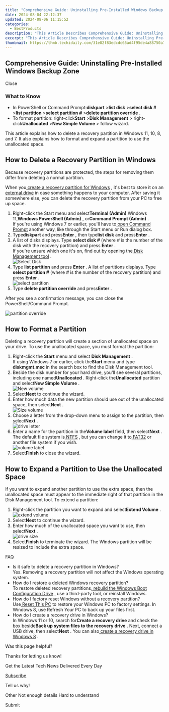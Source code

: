 ```yaml
---
title: "Comprehensive Guide: Uninstalling Pre-Installed Windows Backup Zone"
date: 2024-08-04 22:12:37
updated: 2024-08-06 11:15:52
categories:
  - BestProducts
description: "This Article Describes Comprehensive Guide: Uninstalling Pre-Installed Windows Backup Zone"
excerpt: "This Article Describes Comprehensive Guide: Uninstalling Pre-Installed Windows Backup Zone"
thumbnail: https://thmb.techidaily.com/31e82f83edcdc65ad4f95de4a88750a749956ca58ec25424a7976e33fcb26a46.jpg
---
```


## Comprehensive Guide: Uninstalling Pre-Installed Windows Backup Zone

Close 

###  What to Know

* In PowerShell or Command Prompt:**diskpart** \>**list disk** \>**select disk #** \>**list partition** \>**select partition #** \>**delete partition override** .
* To format partition: right-click**Start** \>**Disk Management** \> right-click**Unallocated** \>**New Simple Volume** \> follow wizard.

 This article explains how to delete a recovery partition in Windows 11, 10, 8, and 7\. It also explains how to format and expand a partition to use the unallocated space.

##  How to Delete a Recovery Partition in Windows 

 Because recovery partitions are protected, the steps for removing them differ from deleting a normal partition.

 When you[ create a recovery partition for Windows](https://www.lifewire.com/create-recovery-drive-all-versions-windows-2200650) , it's best to store it on an[ external drive](https://www.lifewire.com/what-is-an-external-drive-2625867) in case something happens to your computer. After saving it somewhere else, you can delete the recovery partition from your PC to free up space.

1. Right-click the Start menu and select**Terminal (Admin)** Windows 11,**Windows PowerShell (Admin)** , or**Command Prompt (Admin)** .  
 If you're using Windows 7 or earlier, you'll have to[ open Command Prompt](https://www.lifewire.com/how-to-open-command-prompt-2618089) another way, like through the Start menu or Run dialog box.
2. Type**diskpart** and press**Enter** , then type**list disk** and press**Enter** .
3. A list of disks displays. Type   **select disk _#_**  (where _#_ is the number of the disk with the recovery partition) and press **Enter** .  
 If you're unsure which one it's on, find out by opening the[ Disk Management tool](https://www.lifewire.com/disk-management-2625863) .  
![Select Disk](https://www.lifewire.com/thmb/1Mt2ZXpoT3G6vxjBufv-L3Ax_IM=/1500x0/filters:no_upscale():max_bytes(150000):strip_icc():format(webp)/005_delete-windows-recovery-partition-4128723-39d975e00e4342e4ab2690b442c55cc3-5a89be105dd942a0b63ac8b7daf23288.jpg)
4. Type **list partition**  and press **Enter** . A list of partitions displays. Type **select partition #**  (where _#_ is the number of the recovery partition) and press **Enter** .  
![select partition](https://www.lifewire.com/thmb/EWAsDd1kl5UkUHvxcACEQzBdvyw=/1500x0/filters:no_upscale():max_bytes(150000):strip_icc():format(webp)/007_delete-windows-recovery-partition-4128723-fcdf0b8b44b84e00b08b0da8a89f5052-5befaed89aef4289bc842118b9c4dbfd.jpg)
5. Type **delete partition override** and press**Enter** .

 After you see a confirmation message, you can close the PowerShell/Command Prompt.

![partition override](https://www.lifewire.com/thmb/77odldkkcz9Dr2ifvItweMN-dSg=/1500x0/filters:no_upscale():max_bytes(150000):strip_icc():format(webp)/009_delete-windows-recovery-partition-4128723-911baa68a0124e87b42297fc999ad2fa-b7cba53da27543f9a82eb6a6fd047464.jpg) 

## How to Format a Partition 

 Deleting a recovery partition will create a section of unallocated space on your drive. To use the unallocated space, you must format the partition:

1. Right-click the **Start** menu and select **Disk Management** .  
 If using Windows 7 or earlier, click the**Start** menu and type **diskmgmt.msc** in the search box to find the Disk Management tool.
2. Beside the disk number for your hard drive, you'll see several partitions, including one named**Unallocated** . Right-click the**Unallocated** partition and select**New Simple Volume** .  
![New volume](https://www.lifewire.com/thmb/vSV9HGlkrIuOGf57tgxOOWkYPSA=/1500x0/filters:no_upscale():max_bytes(150000):strip_icc():format(webp)/011_delete-windows-recovery-partition-4128723-bbdbf03a107941c4b897dac28d81c481-12eafd51c56c4e309d480d3341906f0d.jpg)
3. Select**Next** to continue the wizard.
4. Enter how much data the new partition should use out of the unallocated space, then select**Next** .  
![Size volume](https://www.lifewire.com/thmb/hTSzg-d-_iXMiKGEHivv-Y80bhw=/1500x0/filters:no_upscale():max_bytes(150000):strip_icc():format(webp)/013_delete-windows-recovery-partition-4128723-c3e7a897eaf74a2cbb07e5d3cd346d05-976944267d764fddb1dbc8486b288d8d.jpg)
5. Choose a letter from the drop-down menu to assign to the partition, then select**Next** .  
![drive letter](https://www.lifewire.com/thmb/t7Fd7PU9y95GJmLVpVgmIqFFpS0=/1500x0/filters:no_upscale():max_bytes(150000):strip_icc():format(webp)/014_delete-windows-recovery-partition-4128723-bb8b69c95baf427da9438ec7ea8b00e1-2f87c151c02443b5be4f3054f734089e.jpg)
6. Enter a name for the partition in the**Volume label** field, then select**Next** .  
 The default file system is[ NTFS](https://www.lifewire.com/ntfs-file-system-2625948) , but you can change it to[ FAT32](https://www.lifewire.com/what-is-file-allocation-table-fat-2625877) or another file system if you wish.  
![volume label](https://www.lifewire.com/thmb/b0FQo4mw5s7_yymf0Yz0bb57juc=/1500x0/filters:no_upscale():max_bytes(150000):strip_icc():format(webp)/015_delete-windows-recovery-partition-4128723-3cd8c2d36a3046b7b44ee333928b82bb-634a4447146f4f4a874e1c72fd640b13.jpg)
7. Select**Finish** to close the wizard.

##  How to Expand a Partition to Use the Unallocated Space 

 If you want to expand another partition to use the extra space, then the unallocated space must appear to the immediate right of that partition in the Disk Management tool. To extend a partition:

1. Right-click the partition you want to expand and select**Extend Volume** .  
![extend volume](https://www.lifewire.com/thmb/I75j9u4O2PBCkkuxXXdF3ZWYk8U=/1500x0/filters:no_upscale():max_bytes(150000):strip_icc():format(webp)/017_delete-windows-recovery-partition-4128723-189b97dc135a4975ab409bfa11c404af-869b027d5b8d4beeac0013e2e75b2fc2.jpg)
2. Select**Next** to continue the wizard.
3. Enter how much of the unallocated space you want to use, then select**Next** .  
![drive size](https://www.lifewire.com/thmb/mXgg3V0zWVClHPqDGqa-nsiA1OA=/1500x0/filters:no_upscale():max_bytes(150000):strip_icc():format(webp)/019_delete-windows-recovery-partition-4128723-68d4465915374357af41a11672bc0857-d19bbede5e6346e6a1f1240d4a738789.jpg)
4. Select**Finish** to terminate the wizard. The Windows partition will be resized to include the extra space.

 FAQ

* Is it safe to delete a recovery partition in Windows?  
 Yes. Removing a recovery partition will not affect the Windows operating system.
* How do I restore a deleted Windows recovery partition?  
 To restore deleted recovery partitions,[ rebuild the Windows Boot Configuration Drive](https://www.lifewire.com/how-to-rebuild-the-bcd-in-windows-2624508) , use a third-party tool, or reinstall Windows.
* How do I factory reset Windows without a recovery partition?  
 Use[ Reset This PC](https://www.lifewire.com/reset-this-pc-complete-walkthrough-2624538) to restore your Windows PC to factory settings. In Windows 8, use Refresh Your PC to back up your files first.
* How do I create a recovery drive in Windows?  
 In Windows 11 or 10, search for**Create a recovery drive** and check the box beside**Back up system files to the recovery drive** . Next, connect a USB drive, then select**Next** . You can also[ create a recovery drive in Windows 8](https://www.lifewire.com/how-to-create-a-windows-recovery-drive-2625164) .

Was this page helpful?

Thanks for letting us know!

 Get the Latest Tech News Delivered Every Day

[ Subscribe ](https://www.lifewire.com/#) 

Tell us why!

 Other  Not enough details  Hard to understand 

 Submit 

<ins class="adsbygoogle"
     style="display:block"
     data-ad-format="autorelaxed"
     data-ad-client="ca-pub-7571918770474297"
     data-ad-slot="1223367746"></ins>



<ins class="adsbygoogle"
     style="display:block"
     data-ad-client="ca-pub-7571918770474297"
     data-ad-slot="8358498916"
     data-ad-format="auto"
     data-full-width-responsive="true"></ins>
